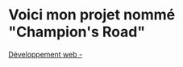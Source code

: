 # Voici mon projet nommé "Champion's Road"

[Développement web -]([https://site.com](https://smnarnold.com/projets/vous-etes-le-heros)https://smnarnold.com/projets/vous-etes-le-heros)
